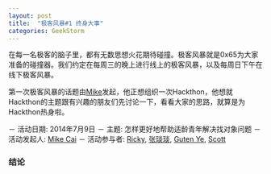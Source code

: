 ```yaml
---
layout: post
title:  "极客风暴#1 终身大事"
categories: GeekStorm
---
```


在每一名极客的脑子里，都有无数思想火花期待碰撞。极客风暴就是0x65为大家准备的碰撞器。我们约定在每周三的晚上进行线上的极客风暴，以及每周日下午在线下极客风暴。

第一次极客风暴的话题由[Mike][Mike]发起，他正想组织一次Hackthon，他想就Hackthon的主题跟有兴趣的朋友们先讨论一下，看看大家的思路，就算是为Hackthon热身啦。

－ 活动日期: 2014年7月9日
－ 主题: 怎样更好地帮助适龄青年解决找对象问题
－ 活动发起人: [Mike Cai][Mike]
－ 活动参与者: [Ricky][Ricky], [张琰琰][zyy], [Guten Ye][Guten], [Scott][Scott] 

### 结论 ###

[Mike]: https://twitter.com/mikecai
[zyy]: https://twitter.com
[Guten]: https://twitter.com
[Scott]: https://twitter.com
[Ricky]: https://twitter.com/rickysu